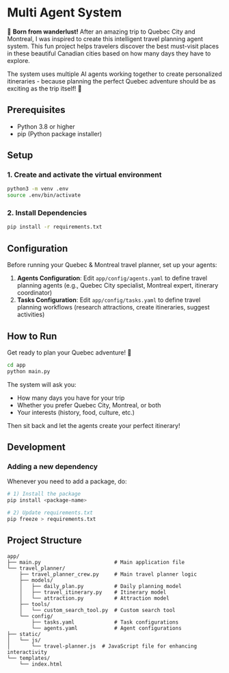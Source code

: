 # Multi Agent System

🏰 **Born from wanderlust!** After an amazing trip to Quebec City and Montreal, I was inspired to create this intelligent travel planning agent system. This fun project helps travelers discover the best must-visit places in these beautiful Canadian cities based on how many days they have to explore.

The system uses multiple AI agents working together to create personalized itineraries - because planning the perfect Quebec adventure should be as exciting as the trip itself! 🍁



## Prerequisites

- Python 3.8 or higher
- pip (Python package installer)

## Setup

### 1. Create and activate the virtual environment 

```bash
python3 -m venv .env
source .env/bin/activate
```

### 2. Install Dependencies

```bash
pip install -r requirements.txt
```

## Configuration

Before running your Quebec & Montreal travel planner, set up your agents:

1. **Agents Configuration**: Edit `app/config/agents.yaml` to define travel planning agents (e.g., Quebec City specialist, Montreal expert, itinerary coordinator)
2. **Tasks Configuration**: Edit `app/config/tasks.yaml` to define travel planning workflows (research attractions, create itineraries, suggest activities)

## How to Run

Get ready to plan your Quebec adventure! 🚀

```bash
cd app
python main.py
```

The system will ask you:
- How many days you have for your trip
- Whether you prefer Quebec City, Montreal, or both
- Your interests (history, food, culture, etc.)

Then sit back and let the agents create your perfect itinerary!

## Development

### Adding a new dependency

Whenever you need to add a package, do:

```bash
# 1) Install the package
pip install <package-name>

# 2) Update requirements.txt
pip freeze > requirements.txt
```

## Project Structure

```
app/
├── main.py                        # Main application file
└── travel_planner/
    ├── travel_planner_crew.py     # Main travel planner logic
    ├── models/
    │   ├── daily_plan.py          # Daily planning model
    │   ├── travel_itinerary.py    # Itinerary model
    │   └── attraction.py          # Attraction model
    ├── tools/
    │   └── custom_search_tool.py  # Custom search tool
    └── config/
        ├── tasks.yaml             # Task configurations
        └── agents.yaml            # Agent configurations
├── static/
│   └── js/
│       └── travel-planner.js  # JavaScript file for enhancing interactivity
└── templates/
    └── index.html